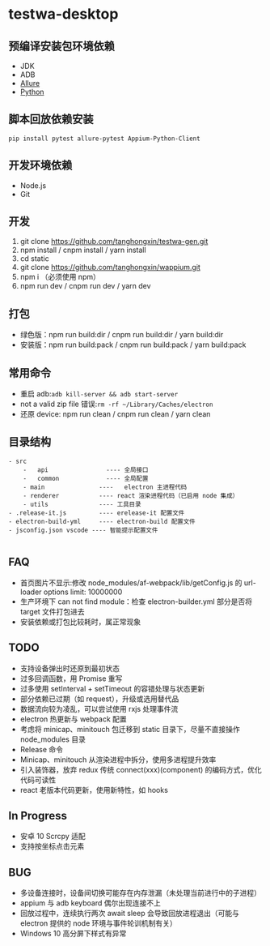# testwa-desktop

## 预编译安装包环境依赖

- JDK
- ADB
- [Allure](https://docs.qameta.io/allure/#_installing_a_commandline)
- [Python](https://www.python.org/downloads/)

## 脚本回放依赖安装

`pip install pytest allure-pytest Appium-Python-Client`

## 开发环境依赖

- Node.js
- Git

## 开发

1. git clone https://github.com/tanghongxin/testwa-gen.git
2. npm install / cnpm install / yarn install
3. cd static
4. git clone https://github.com/tanghongxin/wappium.git
5. npm i （必须使用 npm）
6. npm run dev / cnpm run dev / yarn dev

## 打包

- 绿色版：npm run build:dir / cnpm run build:dir / yarn build:dir
- 安装版：npm run build:pack / cnpm run build:pack / yarn build:pack

## 常用命令

- 重启 adb:`adb kill-server && adb start-server`
- not a valid zip file 错误:`rm -rf ~/Library/Caches/electron`
- 还原 device:  npm run clean / cnpm run clean / yarn clean

## 目录结构

```
- src
	-	api	               ----	全局接口
	-	common	           ----	全局配置
	- main               ----	electron 主进程代码
	- renderer	         ---- react 渲染进程代码（已启用 node 集成）
	- utils              ---- 工具目录
- .release-it.js	     ---- erelease-it 配置文件
- electron-build-yml	 ---- electron-build 配置文件
- jsconfig.json vscode ---- 智能提示配置文件


```



## FAQ

- 首页图片不显示:修改 node_modules/af-webpack/lib/getConfig.js 的 url-loader options limit: 10000000
- 生产环境下 can not find module：检查 electron-builder.yml 部分是否将 target 文件打包进去
- 安装依赖或打包比较耗时，属正常现象

## TODO

- 支持设备弹出时还原到最初状态
- 过多回调函数，用 Promise 重写
- 过多使用 setInterval + setTimeout 的容错处理与状态更新
- 部分依赖已过期（如 request），升级或选用替代品
- 数据流向较为凌乱，可以尝试使用 rxjs 处理事件流
- electron 热更新与 webpack 配置
- 考虑将 minicap、minitouch 包迁移到 static 目录下，尽量不直接操作 node_modules 目录
- Release 命令
- Minicap、minitouch 从渲染进程中拆分，使用多进程提升效率
- 引入装饰器，放弃 redux 传统 connect(xxx)(component) 的编码方式，优化代码可读性
- react 老版本代码更新，使用新特性，如 hooks

## In Progress

- 安卓 10 Scrcpy 适配
- 支持按坐标点击元素

## BUG

- 多设备连接时，设备间切换可能存在内存泄漏（未处理当前进行中的子进程）
- appium 与 adb keyboard 偶尔出现连接不上
- 回放过程中，连续执行两次 await sleep 会导致回放进程退出（可能与 electron 提供的 node 环境与事件轮训机制有关）
- Windows 10 高分屏下样式有异常

